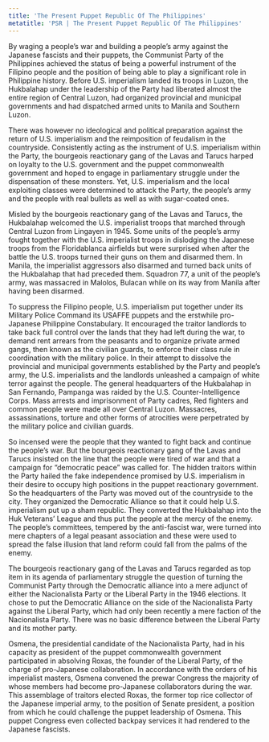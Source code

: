 ```yaml
---
title: 'The Present Puppet Republic Of The Philippines'
metatitle: 'PSR | The Present Puppet Republic Of The Philippines'
---
```


By waging a people’s war and building a people’s army against the Japanese fascists and their puppets, the Communist Party of the Philippines achieved the status of being a powerful instrument of the Filipino people and the position of being able to play a significant role in Philippine history. Before U.S. imperialism landed its troops in Luzon, the Hukbalahap under the leadership of the Party had liberated almost the entire region of Central Luzon, had organized provincial and municipal governments and had dispatched armed units to Manila and Southern Luzon.

There was however no ideological and political preparation against the return of U.S. imperialism and the reimposition of feudalism in the countryside. Consistently acting as the instrument of U.S. imperialism within the Party, the bourgeois reactionary gang of the Lavas and Tarucs harped on loyalty to the U.S. government and the puppet commonwealth government and hoped to engage in parliamentary struggle under the dispensation of these monsters. Yet, U.S. imperialism and the local exploiting classes were determined to attack the Party, the people’s army and the people with real bullets as well as with sugar-coated ones.

Misled by the bourgeois reactionary gang of the Lavas and Tarucs, the Hukbalahap welcomed the U.S. imperialist troops that marched through Central Luzon from Lingayen in 1945. Some units of the people’s army fought together with the U.S. imperialist troops in dislodging the Japanese troops from the Floridablanca airfields but were surprised when after the battle the U.S. troops turned their guns on them and disarmed them. In Manila, the imperialist aggressors also disarmed and turned back units of the Hukbalahap that had preceded them. Squadron 77, a unit of the people’s army, was massacred in Malolos, Bulacan while on its way from Manila after having been disarmed.

To suppress the Filipino people, U.S. imperialism put together under its Military Police Command its USAFFE puppets and the erstwhile pro-Japanese Philippine Constabulary. It encouraged the traitor landlords to take back full control over the lands that they had left during the war, to demand rent arrears from the peasants and to organize private armed gangs, then known as the civilian guards, to enforce their class rule in coordination with the military police. In their attempt to dissolve the provincial and municipal governments established by the Party and people’s army, the U.S. imperialists and the landlords unleashed a campaign of white terror against the people. The general headquarters of the Hukbalahap in San Fernando, Pampanga was raided by the U.S. Counter-Intelligence Corps. Mass arrests and imprisonment of Party cadres, Red fighters and common people were made all over Central Luzon. Massacres, assassinations, torture and other forms of atrocities were perpetrated by the military police and civilian guards.

So incensed were the people that they wanted to fight back and continue the people’s war. But the bourgeois reactionary gang of the Lavas and Tarucs insisted on the line that the people were tired of war and that a campaign for “democratic peace” was called for. The hidden traitors within the Party hailed the fake independence promised by U.S. imperialism in their desire to occupy high positions in the puppet reactionary government. So the headquarters of the Party was moved out of the countryside to the city. They organized the Democratic Alliance so that it could help U.S. imperialism put up a sham republic. They converted the Hukbalahap into the Huk Veterans’ League and thus put the people at the mercy of the enemy. The people’s committees, tempered by the anti-fascist war, were turned into mere chapters of a legal peasant association and these were used to spread the false illusion that land reform could fall from the palms of the enemy.

The bourgeois reactionary gang of the Lavas and Tarucs regarded as top item in its agenda of parliamentary struggle the question of turning the Communist Party through the Democratic alliance into a mere adjunct of either the Nacionalista Party or the Liberal Party in the 1946 elections. It chose to put the Democratic Alliance on the side of the Nacionalista Party against the Liberal Party, which had only been recently a mere faction of the Nacionalista Party. There was no basic difference between the Liberal Party and its mother party.

Osmena, the presidential candidate of the Nacionalista Party, had in his capacity as president of the puppet commonwealth government participated in absolving Roxas, the founder of the Liberal Party, of the charge of pro-Japanese collaboration. In accordance with the orders of his imperialist masters, Osmena convened the prewar Congress the majority of whose members had become pro-Japanese collaborators during the war. This assemblage of traitors elected Roxas, the former top rice collector of the Japanese imperial army, to the position of Senate president, a position from which he could challenge the puppet leadership of Osmena. This puppet Congress even collected backpay services it had rendered to the Japanese fascists.
